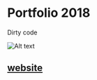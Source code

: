 # Portfolio 2018

Dirty code

![Alt text](http://jojo.ninja/assets/share.jpg "thumb")


## [website](http://jojo.ninja)
